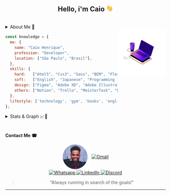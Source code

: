 <h2 align="center">Hello, i'm Caio <img src="./assets/Hi.gif" width="22"></h2>

<br>

<details>
  <summary>About Me 📝</h4></summary>

  My experience in the technology area started just before 2013. <br>
  I always liked the area but I had no idea how this world worked in a professional way, I saw the layouts of the Microsoft system or any other company and thought: <br>

  How will it be done? <br>
  Do these boxes, buttons, menus already exist and someone just needs to assemble the screens, dragging the boxes as if it were a puzzle? <br>

  It was out of this curiosity that I decided to look for a college and learn more about a technology course. I decided to join and it was in this course that I met and took many questions related to the area. <br>
  So knowing the world of programming I discovered that the systems were made from text codes. I came face to face with it, but I found it very interesting! <br>
  Excited by this discovery, I decided to enter this world once and for all.
  Since then I have a few years' experience in various technologies, also working on my personal development.
</details>

<img width="30%" align="right" src="assets/animation_500_ku8mo6dg.gif" />

```js
const knowledge = {
  me: {
    name: "Caio Henrique",
    profession: "Developer",
    location: ["São Paulo", "Brasil"],
  },
  skills: {
    hard:   ["Html5", "Css3", "Sass", "BEM", "Flex Box", "Styled Components", "Javascript", "jQuery", "Vanilla", "ES6+", "Ajax", "Emmet", "GIT", "GitHub", "NodeJS", "NPM", "Yarn", "ReactJS", "React NativeJS", "NextJS", "SQL", "Docker", "Typescript"],
    soft:   ["English", "Japanese", "Programming logic", "Share knowledge", "Communication", "Team work", "Personal organization"],
    design: ["Figma", "Adobe XD", "Adobe Illustrator", "Adobe Photoshop"],
    others: ["Notion", "Trello", "MeisterTask", "Digital Drawing"],
  },
  lifestyle: ['technology', 'gym', 'books', 'english', 'japanese', 'family', 'basketball', 'skateboarding', 'illustration', 'drawing', 'art', 'urban art', 'urban photography']
};
```

<details>
  <summary>Stats & Graph 📈🌟</summary>

  <br>

  [![“Always running in search of the goals!”](https://activity-graph.herokuapp.com/graph?username=caiohenrique-developer&bg_color=2d333b&color=adbac6&line=755c00&point=ffbb00&area=true&hide_border=true)](https://github.com/ashutosh00710/github-readme-activity-graph)

  <p align="center">
    <a href="https://github.com/caiohenrique-developer">
      <img align="center" width="40%" src="https://github-readme-stats.vercel.app/api?username=caiohenrique-developer&theme=maroongold&show_icons=true" />
    </a> &nbsp;&nbsp;
    <a href="https://github.com/caiohenrique-developer">
      <img align="center" width="40%" src="https://github-readme-stats.vercel.app/api/top-langs/?username=caiohenrique-developer&hide=html&layout=compact&theme=maroongold" />
    </a>
  </p>
</details>

<br>

<h4>Contact Me ☎</h4>

<p align="center">
  <img align="center" alt="Profile Avatar" src="./assets/professional.png" width="88" />
  <a href="mailto:caiohenrique.developer@gmail.com">
    <img align="center" alt="Gmail" src="https://img.shields.io/badge/caiohenrique.developer@gmail.com-D14836?logo=gmail&logoColor=white&style=flat" />
  </a> <br>
  <a href="https://api.whatsapp.com/send?phone=5511943902438&text=Fala%20Caio,%20como%20vai?">
    <img align="center" alt="Whatsapp" src="https://img.shields.io/badge/(11)%2094390%202438-25D366?style=social&logo=whatsapp&logoColor=black" />
  </a>
  <a href="https://www.linkedin.com/in/caio-henrique-024627171">
    <img align="center" alt="LinkedIn" src="https://img.shields.io/badge/Caio%20Henrique-0077B5?logo=linkedin&logoColor=white&style=flat" />
  </a>
  <a href="https://discord.com/users/688203516967387177">
    <img align="center" alt="Discord" src="https://img.shields.io/badge/Caio%231333-7289DA?logo=discord&logoColor=white&style=flat" />
  </a>
</p>

<blockquote align="center">“Always running in search of the goals!”</blockquote>

---
